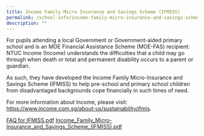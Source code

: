 ```yaml
---
title: Income Family Micro Insurance and Savings Scheme (IFMISS)
permalink: /school-info/income-family-micro-insurance-and-savings-scheme-ifmiss/
description: ""
---
```

<p>For pupils attending a local Government or Government-aided primary school and is an MOE Financial Assistance Scheme (MOE-FAS) recipient: NTUC Income (Income) understands the difficulties that a child may go through when death or total and permanent disability occurs to a parent or guardian.</p>
<p>As such, they have developed the Income Family Micro-Insurance and Savings Scheme (IFMISS) to help pre-school and primary school children from disadvantaged backgrounds cope financially in such times of need.</p>
<p>For more information about Income, please visit: <a href="https://www.income.com.sg/about-us/sustainability/ifmis">https://www.income.com.sg/about-us/sustainability/ifmis</a>.</p>
<p><a href="/files/FAQ%20for%20IFMISS.pdf">FAQ for IFMISS.pdf</a>&nbsp;<a href="/files/Income_Family_Micro-Insurance_and_Savings_Scheme_(IFMISS).pdf">Income_Family_Micro-Insurance_and_Savings_Scheme_(IFMISS).pdf</a>&nbsp;</p>